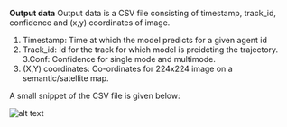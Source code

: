 **Output data**
Output data is a CSV file consisting of timestamp, track_id, confidence and (x,y) coordinates of image.
1. Timestamp: Time at which the model predicts for a given agent id
2. Track_id: Id for the track for which model is preidcting the trajectory.
3.Conf: Confidence for single mode and multimode. 
4. (X,Y) coordinates: Co-ordinates for 224x224 image on a semantic/satellite map.

A small snippet of the CSV file is given below:


![alt text](https://github.com/madhura42/E599-high-performance-big-data/blob/master/fall-2020/3/code/output_data/result_lstm.PNG)
